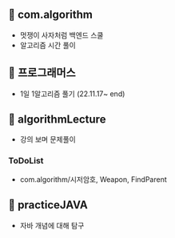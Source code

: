 ## 📁 com.algorithm
- 멋쟁이 사자처럼 백엔드 스쿨
- 알고리즘 시간 풀이

## 📁 프로그래머스
- 1일 1알고리즘 풀기 (22.11.17~ end)

## 📁 algorithmLecture
- 강의 보며 문제풀이
  
### ToDoList
- com.algorithm/시저암호, Weapon, FindParent

## 📁 practiceJAVA
- 자바 개념에 대해 탐구

